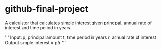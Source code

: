 # github-final-project
A calculator that calculates simple interest given principal, annual rate of interest and time period in years.

'''
Input:
   p, principal amount
   t, time period in years
   r, annual rate of interest
Output
   simple interest = p*t*r
'''
